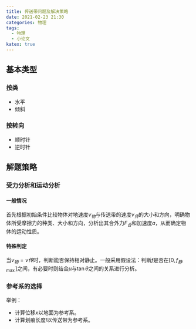 ```yaml
---
title: 传送带问题及解决策略
date: 2021-02-23 21:30
categories: 物理
tags:
  - 物理
  - 小论文
katex: true
---
```


## 基本类型

### 按类

- 水平
- 倾斜

### 按转向

- 顺时针
- 逆时针

## 解题策略

### 受力分析和运动分析

#### 一般情况

首先根据初始条件比较物体对地速度$v_{物}$与传送带的速度$v_{传}$的大小和方向，明确物体所受摩擦力的种类、大小和方向，分析出其合外力$F_{合}$和加速度$a$，从而确定物体的运动性质。

#### 特殊判定

当$v_{物}=v{传}$时，判断能否保持相对静止。一般采用假设法：判断$f$是否在$[0,f_{静\max}]$之间，有必要时则结合$\mu$与$\tan \theta$之间的关系进行分析。

### 参考系的选择

举例：

- 计算位移$x$以地面为参考系。
- 计算划痕长度$l$以传送带为参考系。